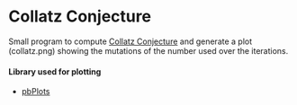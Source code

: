 # Collatz Conjecture
Small program to compute [Collatz Conjecture](https://en.wikipedia.org/wiki/Collatz_conjecture) and generate a plot (collatz.png) showing the mutations of the number used over the iterations.

#### Library used for plotting
* [pbPlots](https://github.com/InductiveComputerScience/pbPlots)